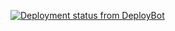 [![Deployment status from DeployBot](https://isnatura.deploybot.com/badge/23779030029865/53318.svg)](http://deploybot.com)
